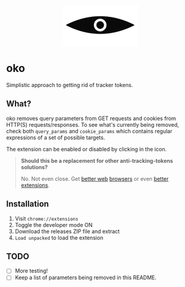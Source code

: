 

<p align="center">
<img width="200"
  src="https://raw.githubusercontent.com/lubiedo/oko/main/logo.png" />
</p>

# oko
Simplistic approach to getting rid of tracker tokens.

## What?
oko removes query parameters from GET requests and cookies from HTTP(S) requests/responses. To see what's currently being removed, check both `query_params` and `cookie_params` which contains regular expressions of a set of possible targets.

The extension can be enabled or disabled by clicking in the icon.

> **Should this be a replacement for other anti-tracking-tokens solutions?**
>
> No. Not even close. Get [better web](https://www.mozilla.org/en-US/firefox/new/) [browsers](https://brave.com/) or even [better extensions](https://www.eff.org/privacybadger).

## Installation
1. Visit `chrome://extensions`
2. Toggle the developer mode ON
3. Download the releases ZIP file and extract
4. `Load unpacked` to load the extension

## TODO
- [ ] More testing!
- [ ] Keep a list of parameters being removed in this README.
